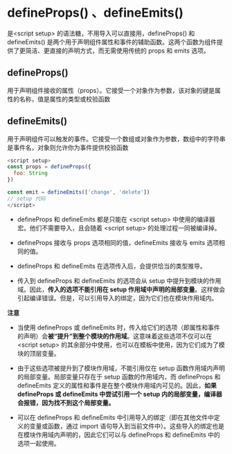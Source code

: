 
# defineProps() 、defineEmits()


是\<script setup> 的语法糖，不用导入可以直接用，defineProps() 和 defineEmits() 是两个用于声明组件属性和事件的辅助函数。这两个函数为组件提供了更简洁、更直接的声明方式，而无需使用传统的 props 和 emits 选项。


## defineProps()

用于声明组件接收的属性（props）。它接受一个对象作为参数，该对象的键是属性的名称，值是属性的类型或校验函数


## defineEmits()

用于声明组件可以触发的事件。它接受一个数组或对象作为参数，数组中的字符串是事件名，对象则允许你为事件提供校验函数


```js
<script setup>
const props = defineProps({
  foo: String
})

const emit = defineEmits(['change', 'delete'])
// setup 代码
</script>
```

- defineProps 和 defineEmits 都是只能在 \<script setup> 中使用的编译器宏。他们不需要导入，且会随着 \<script setup> 的处理过程一同被编译掉。

- defineProps 接收与 props 选项相同的值，defineEmits 接收与 emits 选项相同的值。

- defineProps 和 defineEmits 在选项传入后，会提供恰当的类型推导。

- 传入到 defineProps 和 defineEmits 的选项会从 setup 中提升到模块的作用域。因此，**传入的选项不能引用在 setup 作用域中声明的局部变量**。这样做会引起编译错误。但是，可以引用导入的绑定，因为它们也在模块作用域内。


**注意**

- 当使用 defineProps 或 defineEmits 时，传入给它们的选项（即属性和事件的声明）会**被“提升”到整个模块的作用域**。这意味着这些选项不仅可以在 \<script setup> 的其余部分中使用，也可以在模板中使用，因为它们成为了模块的顶层变量。

- 由于这些选项被提升到了模块作用域，不能引用仅在 setup 函数作用域内声明的局部变量。局部变量只存在于 setup 函数的作用域内，而 defineProps 和 defineEmits 定义的属性和事件是在整个模块作用域内可见的。因此，**如果defineProps 或 defineEmits 中尝试引用一个 setup 内的局部变量，编译器会报错，因为找不到这个局部变量。**

- 可以在 defineProps 和 defineEmits 中引用导入的绑定（即在其他文件中定义的变量或函数，通过 import 语句导入到当前文件中）。这些导入的绑定也是在模块作用域内声明的，因此它们可以与 defineProps 和 defineEmits 中的选项一起使用。